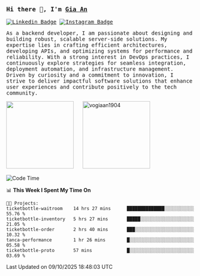 ### <samp>Hi there 👋, I'm <a href="https://www.linkedin.com/in/vogiaan1904/" target="_blank">Gia An</a></samp>

<samp> [![Linkedin Badge](https://img.shields.io/badge/-LinkedIn-0e76a8?style=flat-square&logo=Linkedin&logoColor=white)](https://linkedin.com/in/vogiaan1904)
[![Instagram Badge](https://img.shields.io/badge/-Instagram-e4405f?style=flat-square&logo=Instagram&logoColor=white)](https://instagram.com/_.ja.ann_/) </samp> 

<samp>As a backend developer, I am passionate about designing and building robust, scalable server-side solutions. My expertise lies in crafting efficient architectures, developing APIs, and optimizing systems for performance and reliability. With a strong interest in DevOps practices, I continuously explore strategies for seamless integration, deployment automation, and infrastructure management. Driven by curiosity and a commitment to innovation, I strive to deliver impactful software solutions that enhance user experiences and contribute positively to the tech community.</samp>



<div>
  <img height="180em" src="https://github-readme-stats.vercel.app/api/top-langs/?username=vogiaan1904&show_icons=true&hide_border=true&layout=compact&langs_count=10&theme=transparent&include_orgs=true"/>
  &nbsp;&nbsp;&nbsp;&nbsp;
  <img height="180em" src="https://github-readme-stats.vercel.app/api?username=vogiaan1904&show_icons=true&hide_border=true&&count_private=true&include_all_commits=true&theme=transparent&locale=en" alt="vogiaan1904" />
</div>






<!--START_SECTION:waka-->
![Code Time](http://img.shields.io/badge/Code%20Time-1%2C502%20hrs%2040%20mins-blue)

📊 **This Week I Spent My Time On** 

```text
🐱‍💻 Projects: 
ticketbottle-waitroom    14 hrs 27 mins      ██████████████░░░░░░░░░░░   55.76 % 
ticketbottle-inventory   5 hrs 27 mins       █████░░░░░░░░░░░░░░░░░░░░   21.05 % 
ticketbottle-order       2 hrs 40 mins       ███░░░░░░░░░░░░░░░░░░░░░░   10.32 % 
tanca-performance        1 hr 26 mins        █░░░░░░░░░░░░░░░░░░░░░░░░   05.58 % 
ticketbottle-proto       57 mins             █░░░░░░░░░░░░░░░░░░░░░░░░   03.69 % 
```


 Last Updated on 09/10/2025 18:48:03 UTC
<!--END_SECTION:waka-->
